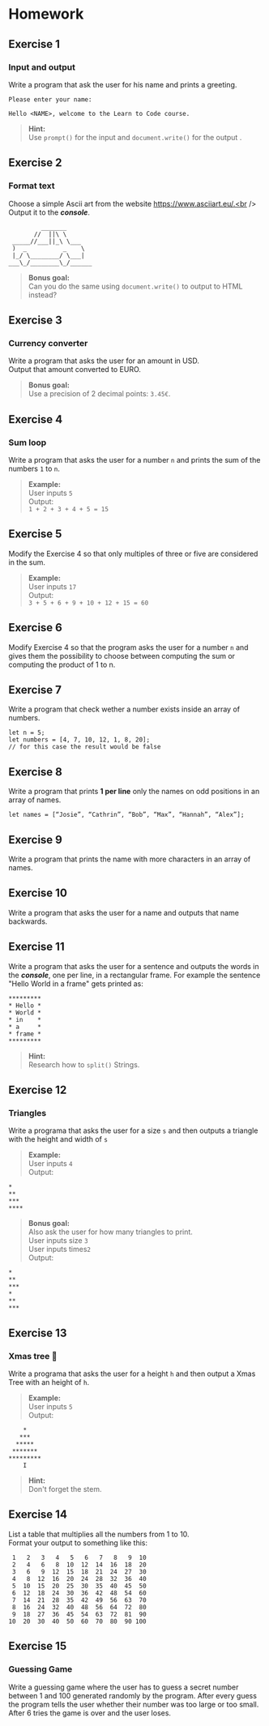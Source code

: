 # Homework
## Exercise 1
### Input and output
Write a program that ask the user for his name and prints a greeting.
```
Please enter your name:

Hello <NAME>, welcome to the Learn to Code course.
```

> **Hint:**<br />
> Use `prompt()` for the input and `document.write()` for the output .


## Exercise 2
### Format text
Choose a simple Ascii art from the website https://www.asciiart.eu/.<br />
Output it to the ___console___.
```
￼        _______
       //  ||\ \
 _____//___||_\ \___
 )  _          _    \
 |_/ \________/ \___|
___\_/________\_/______
```

> **Bonus goal:**<br />
> Can you do the same using `document.write()` to output to HTML instead?


## Exercise 3
### Currency converter
Write a program that asks the user for an amount in USD.<br />
Output that amount converted to EURO.

> **Bonus goal:**<br />
> Use a precision of 2 decimal points: `3.45€`.


## Exercise 4
### Sum loop
Write a program that asks the user for a number `n` and prints the sum of the numbers `1` to `n`.

> **Example:**<br />
> User inputs `5`<br />
> Output:<br />
> `1 + 2 + 3 + 4 + 5 = 15`


## Exercise 5
Modify the Exercise 4 so that only multiples of three or five are considered in the sum.

> **Example:**<br />
> User inputs `17`<br />
> Output:<br />
> `3 + 5 + 6 + 9 + 10 + 12 + 15 = 60`


## Exercise 6
Modify Exercise 4 so that the program asks the user for a number `n` and gives them the possibility to choose between computing the sum or computing the product of 1 to n.


## Exercise 7
Write a program that check wether a number exists inside an array of numbers.
```
let n = 5;
let numbers = [4, 7, 10, 12, 1, 8, 20];
// for this case the result would be false
```


## Exercise 8
Write a program that prints **1 per line** only the names on odd positions in an array of names.
```
let names = [“Josie”, “Cathrin”, “Bob”, “Max”, “Hannah”, “Alex”];
```


## Exercise 9
Write a program that prints the name with more characters in an array of names.


## Exercise 10
Write a program that asks the user for a name and outputs that name backwards.


## Exercise 11
Write a program that asks the user for a sentence and outputs the words in the ___console___, one per line, in a rectangular frame. For example the sentence "Hello World in a frame" gets printed as:

```
*********
* Hello *
* World *
* in    *
* a     *
* frame *
*********
```
> **Hint:**<br />
> Research how to `split()` Strings.


## Exercise 12
### Triangles
Write a programa that asks the user for a size `s` and then outputs a triangle with the height and width of `s`

> **Example:**<br />
> User inputs `4`<br />
> Output:
```
*
**
***
****
```
> **Bonus goal:**<br />
> Also ask the user for how many triangles to print.<br />
> User inputs size `3`<br />
> User inputs times`2`<br />
> Output:
```
*
**
***
*
**
***
```


## Exercise 13
### Xmas tree 🎄

Write a programa that asks the user for a height `h` and then output a Xmas Tree with an height of `h`.
> **Example:**<br />
> User inputs `5`<br />
> Output:
```
    *
   ***
  *****
 *******
*********
    I
```
> **Hint:**<br />
> Don't forget the stem.


## Exercise 14

List a table that multiplies all the numbers from 1 to 10.<br />
Format your output to something like this:
```
 1   2   3   4   5   6   7   8   9  10
 2   4   6   8  10  12  14  16  18  20
 3   6   9  12  15  18  21  24  27  30
 4   8  12  16  20  24  28  32  36  40
 5  10  15  20  25  30  35  40  45  50
 6  12  18  24  30  36  42  48  54  60
 7  14  21  28  35  42  49  56  63  70
 8  16  24  32  40  48  56  64  72  80
 9  18  27  36  45  54  63  72  81  90
10  20  30  40  50  60  70  80  90 100
```

## Exercise 15
### Guessing Game

Write a guessing game where the user has to guess a secret number between 1 and 100 generated randomly by the program.
After every guess the program tells the user whether their number was too large or too small.<br />
After 6 tries the game is over and the user loses.
